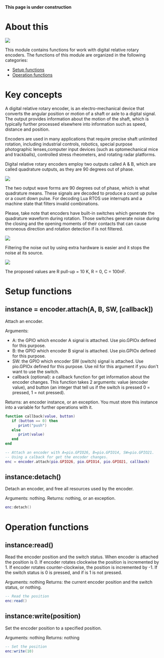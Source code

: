 **This page is under construction**

# About this

![](http://git.whitecatboard.org/keyes-encoder.png)

This module contains functions for work with digital relative rotary encoders. The functions of this module are organized in the following categories:

* [Setup functions](#setup-functions)
* [Operation functions](#operation-functions)

# Key concepts

A digital relative rotary encoder, is an electro-mechanical device that converts the angular position or motion of a shaft or axle to a digital signal. The output provides information about the motion of the shaft, which is typically further processed elsewhere into information such as speed, distance and position.

Encoders are used in many applications that require precise shaft unlimited rotation, including industrial controls, robotics, special purpose photographic lenses,computer input devices (such as optomechanical mice and trackballs), controlled stress rheometers, and rotating radar platforms.

Digital relative rotary encoders employ two outputs called A & B, which are called quadrature outputs, as they are 90 degrees out of phase.

![](http://git.whitecatboard.org/encoder-quadrature.png)

The two output wave forms are 90 degrees out of phase, which is what quadrature means. These signals are decoded to produce a count up pulse or a count down pulse. For decoding Lua RTOS use interrupts and a machine state that filters invalid combinations.

Please, take note that encoders have built-in switches which generate the quadrature waveform during rotation. Those switches generate noise during the closing and the opening moments of their contacts that can cause erroneous direction and rotation detection if is not filtered.

![](http://git.whitecatboard.org/encoder-noise.png)

Filtering the noise out by using extra hardware is easier and it stops the noise at its source.

![](http://git.whitecatboard.org/encoder-filter.png)

The proposed values are R pull-up = 10 K, R = 0, C = 100nF.

# Setup functions

## instance = encoder.attach(A, B, SW, [callback])

Attach an encoder.

Arguments:

* A: the GPIO which encoder A signal is attached. Use pio.GPIOx defined for this purpose.
* B: the GPIO which encoder B signal is attached. Use pio.GPIOx defined for this purpose.
* SW: the GPIO which encoder SW (switch) signal is attached. Use pio.GPIOx defined for this purpose. Use nil for this argument if you don't want to use the switch.
* callback (optional): a callback function for get information about the encoder changes. This function takes 2 arguments: value (encoder value), and button (an integer that tell us if the switch is pressed 0 = pressed, 1 = not pressed).

Returns: an encoder instance, or an exception. You must store this instance into a variable for further operations with it.

```lua
function callback(value, button)
   if (button == 0) then
      print("push")
   else
      print(value)
   end
end

-- Attach an encoder with A=pio.GPIO26, B=pio.GPIO14, SW=pio.GPIO21.
-- Using a calback for get the encoder changes.
enc = encoder.attach(pio.GPIO26, pio.GPIO14, pio.GPIO21, callback)
```

## instance:detach()

Detach an encoder, and free all resources used by the encoder.

Arguments: nothing. Returns: nothing, or an exception.

```lua
enc:detach()
```

# Operation functions

## instance:read()

Read the encoder position and the switch status. When encoder is attached the position is 0. If encoder rotates clockwise the position is incremented by 1. If encoder rotates counter-clockwise, the position is incremented by -1. If the switch status is 0 is pressed, and if is 1 is not pressed.

Arguments: nothing
Returns: the current encoder position and the switch status, or nothing.

```lua
-- Read the position
enc:read()
```

## instance:write(position)
 
Set the encoder position to a specified position.

Arguments: nothing
Returns: nothing

```lua
-- Set the position
enc:write(10)
```
